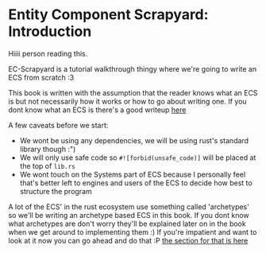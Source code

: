 # Entity Component Scrapyard: Introduction

Hiiii person reading this. 

EC-Scrapyard is a tutorial walkthrough thingy where we're going to write an ECS from scratch :3

This book is written with the assumption that the reader knows what an ECS is but not necessarily how it works or how to go about writing one. If
you dont know what an ECS is there's a good writeup [here](https://www.google.com)

A few caveats before we start:
  - We wont be using any dependencies, we will be using rust's standard library though :")
  - We will only use safe code so ``#![forbid(unsafe_code)]`` will be placed at the top of ``lib.rs``
  - We wont touch on the Systems part of ECS because I personally feel that's better left to engines and users of the ECS to decide how best to structure the program

A lot of the ECS' in the rust ecosystem use something called 'archetypes' so we'll be writing an archetype based ECS in this book. If you dont know what archetypes are don't worry they'll be explained later on in the book when we get around to implementing them :) If you're impatient and want to look at it now you can go ahead and do that :P [the section for that is here](./archetype-explanation)
